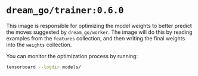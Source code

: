 # `dream_go/trainer:0.6.0`

This image is responsible for optimizing the model weights to better predict the
moves suggested by `dream_go/worker`. The image will do this by reading examples
from the `features` collection, and then writing the final weights into the
`weights` collection.

You can monitor the optimization process by running:

```bash
tensorboard --logdir models/
```
